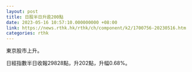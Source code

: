 ```yaml
---
layout: post
title: 日股半日升逾200點
date: 2023-05-16 10:57:10.000000000 +08:00
link: https://news.rthk.hk/rthk/ch/component/k2/1700756-20230516.htm
categories: rthk
---
```


東京股市上升。

日經指數半日收報29828點，升202點，升幅0.68%。
